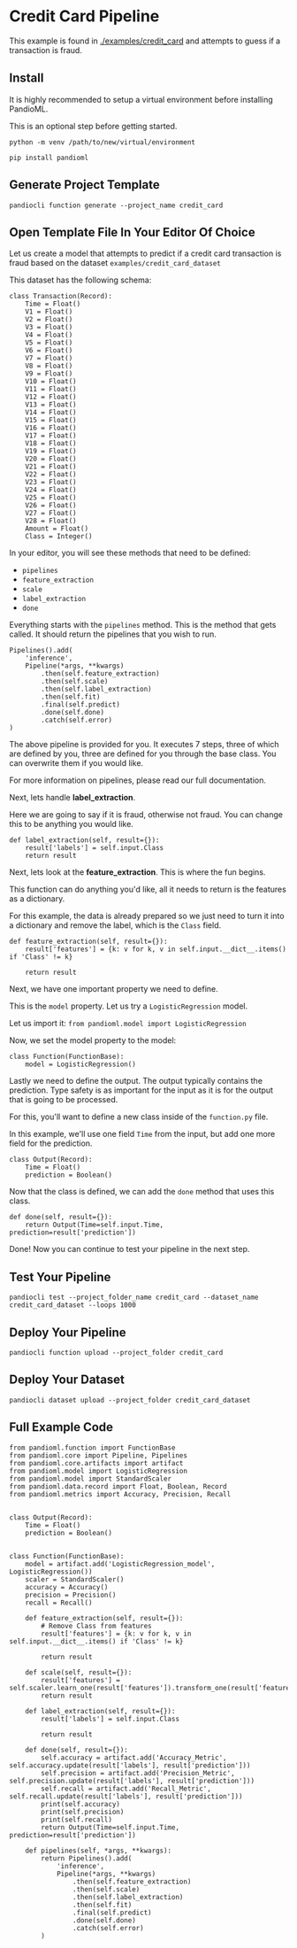 # Credit Card Pipeline

This example is found in [./examples/credit_card](./examples/credit_card) and attempts to guess if a transaction is fraud.

## Install

It is highly recommended to setup a virtual environment before installing PandioML.

This is an optional step before getting started.

`python -m venv /path/to/new/virtual/environment`

`pip install pandioml`

## Generate Project Template

`pandiocli function generate --project_name credit_card`

## Open Template File In Your Editor Of Choice

Let us create a model that attempts to predict if a credit card transaction is fraud based on the dataset `examples/credit_card_dataset`

This dataset has the following schema:

```buildoutcfg
class Transaction(Record):
    Time = Float()
    V1 = Float()
    V2 = Float()
    V3 = Float()
    V4 = Float()
    V5 = Float()
    V6 = Float()
    V7 = Float()
    V8 = Float()
    V9 = Float()
    V10 = Float()
    V11 = Float()
    V12 = Float()
    V13 = Float()
    V14 = Float()
    V15 = Float()
    V16 = Float()
    V17 = Float()
    V18 = Float()
    V19 = Float()
    V20 = Float()
    V21 = Float()
    V22 = Float()
    V23 = Float()
    V24 = Float()
    V25 = Float()
    V26 = Float()
    V27 = Float()
    V28 = Float()
    Amount = Float()
    Class = Integer()
```

In your editor, you will see these methods that need to be defined:

* `pipelines`
* `feature_extraction`
* `scale`
* `label_extraction`
* `done`

Everything starts with the `pipelines` method. This is the method that gets called. It should return the pipelines that you wish to run.

```buildoutcfg
Pipelines().add(
    'inference',
    Pipeline(*args, **kwargs)
        .then(self.feature_extraction)
        .then(self.scale)
        .then(self.label_extraction)
        .then(self.fit)
        .final(self.predict)
        .done(self.done)
        .catch(self.error)
)
```

The above pipeline is provided for you. It executes 7 steps, three of which are defined by you, three are defined for you through the base class. You can overwrite them if you would like.

For more information on pipelines, please read our full documentation.

Next, lets handle **label_extraction**.

Here we are going to say if it is fraud, otherwise not fraud. You can change this to be anything you would like.

```buildoutcfg
def label_extraction(self, result={}):
    result['labels'] = self.input.Class
    return result
```

Next, lets look at the **feature_extraction**. This is where the fun begins.

This function can do anything you'd like, all it needs to return is the features as a dictionary.

For this example, the data is already prepared so we just need to turn it into a dictionary and remove the label, which is the `Class` field.

```buildoutcfg
def feature_extraction(self, result={}):
    result['features'] = {k: v for k, v in self.input.__dict__.items() if 'Class' != k}

    return result
```

Next, we have one important property we need to define.

This is the `model` property. Let us try a `LogisticRegression` model.

Let us import it: `from pandioml.model import LogisticRegression`

Now, we set the model property to the model:

```buildoutcfg
class Function(FunctionBase):
    model = LogisticRegression()
```

Lastly we need to define the output. The output typically contains the prediction. Type safety is as important for the input as it is for the output that is going to be processed.

For this, you'll want to define a new class inside of the `function.py` file.

In this example, we'll use one field `Time` from the input, but add one more field for the prediction.

```buildoutcfg
class Output(Record):
    Time = Float()
    prediction = Boolean()
```

Now that the class is defined, we can add the `done` method that uses this class.

```buildoutcfg
def done(self, result={}):
    return Output(Time=self.input.Time, prediction=result['prediction'])
```

Done! Now you can continue to test your pipeline in the next step.

## Test Your Pipeline

`pandiocli test --project_folder_name credit_card --dataset_name credit_card_dataset --loops 1000`

## Deploy Your Pipeline

`pandiocli function upload --project_folder credit_card`

## Deploy Your Dataset

`pandiocli dataset upload --project_folder credit_card_dataset`

## Full Example Code

```buildoutcfg
from pandioml.function import FunctionBase
from pandioml.core import Pipeline, Pipelines
from pandioml.core.artifacts import artifact
from pandioml.model import LogisticRegression
from pandioml.model import StandardScaler
from pandioml.data.record import Float, Boolean, Record
from pandioml.metrics import Accuracy, Precision, Recall


class Output(Record):
    Time = Float()
    prediction = Boolean()


class Function(FunctionBase):
    model = artifact.add('LogisticRegression_model', LogisticRegression())
    scaler = StandardScaler()
    accuracy = Accuracy()
    precision = Precision()
    recall = Recall()

    def feature_extraction(self, result={}):
        # Remove Class from features
        result['features'] = {k: v for k, v in self.input.__dict__.items() if 'Class' != k}

        return result

    def scale(self, result={}):
        result['features'] = self.scaler.learn_one(result['features']).transform_one(result['features'])
        return result

    def label_extraction(self, result={}):
        result['labels'] = self.input.Class

        return result

    def done(self, result={}):
        self.accuracy = artifact.add('Accuracy_Metric', self.accuracy.update(result['labels'], result['prediction']))
        self.precision = artifact.add('Precision_Metric', self.precision.update(result['labels'], result['prediction']))
        self.recall = artifact.add('Recall_Metric', self.recall.update(result['labels'], result['prediction']))
        print(self.accuracy)
        print(self.precision)
        print(self.recall)
        return Output(Time=self.input.Time, prediction=result['prediction'])

    def pipelines(self, *args, **kwargs):
        return Pipelines().add(
            'inference',
            Pipeline(*args, **kwargs)
                .then(self.feature_extraction)
                .then(self.scale)
                .then(self.label_extraction)
                .then(self.fit)
                .final(self.predict)
                .done(self.done)
                .catch(self.error)
        )

```
